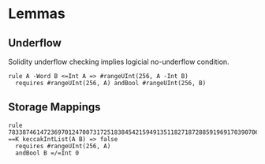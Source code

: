 # Lemmas

## Underflow

Solidity underflow checking implies logicial no-underflow condition.

```k
rule A -Word B <=Int A => #rangeUInt(256, A -Int B)
  requires #rangeUInt(256, A) andBool #rangeUInt(256, B)
```

## Storage Mappings

```k
rule 78338746147236970124700731725183845421594913511827187288591969170390706184117 ==K keccakIntList(A B) => false
  requires #rangeUInt(256, A)
  andBool B =/=Int 0
```


